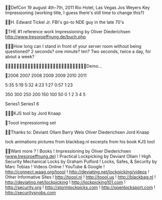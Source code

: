 DefCon 19 august 4th-7th, 2011 Rio Hotel, Las Vegas
Jos Weyers
Key Impressioning (working title, I guess there's still time to change this?)

H. Edward Tickel Jr.
FBI's go-to NDE guy in the late 70's

THE #1 reference work
Impressioning by Oliver Diederichsen http://www.tresoroeffnung.de/buch.php

How long can I stand in front of your server room without being questioned? 2 seconds? one minute? ten? Two seconds, twice a day, for about a week?

Demo...

2006 2007 2008 2009 2009 2010 2011

5:35 5:19 5:32 4:23 1:27 0:57 1:23

350 300 250 200 150 100
50 0 1 2 3 4 5

Series1
Series1 6

KJS tool by Jord Knaap

Toool impressioning set

Thanks to:
Deviant Ollam Barry Wels Oliver Diederichsen Jord Knaap

lock animations pictures from blackbag.nl
excerpts from his book KJS tool

Want more ? !  Books !  Impressioning by Oliver Diederichsen (www.tresoroeffnung.de) !  Practical Lockpicking by Deviant Ollam !  High Security Mechanical Locks by Graham Pulford !  Locks, Safes, & Security by Marc Tobias
!  Videos Online !  YouTube & Google !  http://connect.waag.org/toool !  http://deviating.net/lockpicking/videos
!  Other Informative Sites !  http://toool.nl !  http://toool.us !  http://blackbag.nl !  http://deviating.net/lockpicking !  http://lockpicking101.com !  http://security.org !  http://stormlockpicks.com !  http://openlocksport.com !  http://securitysnobs.com

